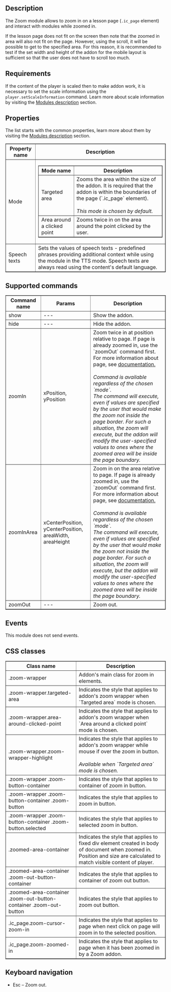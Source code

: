 ## Description

The Zoom module allows to zoom in on a lesson page (`.ic_page` element) and interact with modules while zoomed in.

If the lesson page does not fit on the screen then note that the zoomed in area will also not fit on the page. 
However, using the scroll, it will be possible to get to the specified area. For this reason, it is recommended to 
test if the set width and height of the addon for the mobile layout is sufficient so that the user does not have to 
scroll too much. 

## Requirements
If the content of the player is scaled then to make addon work, it is necessary to set the scale information 
using the `player.setScaleInformation` command. 
Learn more about scale information by visiting the 
[Modules description](doc/en/scale%20information/page/Scale-Information) section.

## Properties
The list starts with the common properties, learn more about them by visiting the 
[Modules description](doc/en/page/Modules-description) section.

<table border='1'>
    <tr>
        <th>Property name</th>
        <th>Description</th>
    </tr>
    <tr>
        <td>Mode</td>
        <td>
            <table border='1'>
                <tr>
                    <th>Mode name</th>
                    <th>Description</th> 
                </tr>
                <tr>
                    <td>Targeted area</td>
                    <td>Zooms the area within the size of the addon. 
                        It is required that the addon is within the boundaries of the page (`.ic_page` element).
                        <br><br>
                        <i>This mode is chosen by default.</i>
                    </td> 
                </tr>
                <tr>
                    <td>Area around a clicked point</td>
                    <td>Zooms twice in on the area around the point clicked by the user.</td> 
                </tr>
            </table>
        </td>
    </tr>
    <tr>
        <td>Speech texts</td>
        <td>Sets the values of speech texts - predefined phrases providing additional context while using the module 
            in the TTS mode. Speech texts are always read using the content's default language.
        </td>
    </tr>
</table>

## Supported commands

<table border='1'>
    <tbody>
        <tr>
            <th>Command name</th>
            <th>Params</th>
            <th>Description</th>
        </tr>
        <tr>
            <td>show</td>
            <td>---</td>
            <td>Show the addon.</td>
        </tr>
        <tr>
            <td>hide</td>
            <td>---</td>
            <td>Hide the addon.</td>
        </tr>
        <tr>
            <td>zoomIn</td>
            <td>xPosition, yPosition</td>
            <td>Zoom twice in at position relative to page. If page is already zoomed in, use the `zoomOut` command first.<br>
                For more information about page, see 
                <a href='//www.mauthor.com/doc/en/ic_page/page/Page' target='_blank'>documentation.</a><br><br>
                <i>Command is available regardless of the chosen `mode`.</i><br>
                <i>The command will execute, even if values are specified by the user that would make the zoom not 
                    inside the page border. For such a situation, the zoom will execute, but the addon will modify the 
                    user-specified values to ones where the zoomed area will be inside the page boundary.
                </i>
            </td>
        </tr>
        <tr>
            <td>zoomInArea</td>
            <td>xCenterPosition, yCenterPosition, areaWidth, areaHeight</td>
            <td>Zoom in on the area relative to page. If page is already zoomed in, use the `zoomOut` command first.<br>
                For more information about page, see 
                <a href='//www.mauthor.com/doc/en/ic_page/page/Page' target='_blank'>documentation.</a><br><br>
                <i>Command is available regardless of the chosen `mode`.</i><br>
                <i>The command will execute, even if values are specified by the user that would make the zoom not 
                    inside the page border. For such a situation, the zoom will execute, but the addon will modify the 
                    user-specified values to ones where the zoomed area will be inside the page boundary.
                </i>
            </td>
        </tr>
        <tr>
            <td>zoomOut</td>
            <td>---</td>
            <td>Zoom out.</td>
        </tr>
    </tbody>
</table>

## Events

This module does not send events.

## CSS classes

<table border='1'>
    <tbody>
        <tr>
            <th>Class name</th>
            <th>Description</th>
        </tr>
        <tr>
            <td>.zoom-wrapper</td>
            <td>Addon's main class for zoom in elements.</td>
        </tr>
        <tr>
            <td>.zoom-wrapper.targeted-area</td>
            <td>Indicates the style that applies to addon's zoom wrapper when `Targeted area` mode is chosen.</td>
        </tr>
        <tr>
            <td>.zoom-wrapper.area-around-clicked-point</td>
            <td>Indicates the style that applies to addon's zoom wrapper when `Area around a clicked point` mode is chosen.</td>
        </tr>
        <tr>
            <td>.zoom-wrapper.zoom-wrapper-highlight</td>
            <td>Indicates the style that applies to addon's zoom wrapper while mouse if over the zoom in button.<br><br>
                <i>Available when `Targeted area` mode is chosen.</i>
            </td>
        </tr>
        <tr>
            <td>.zoom-wrapper .zoom-button-container</td>
            <td>Indicates the style that applies to container of zoom in button.</td>
        </tr>
        <tr>
            <td>.zoom-wrapper .zoom-button-container .zoom-button</td>
            <td>Indicates the style that applies to zoom in button.</td>
        </tr>
        <tr>
            <td>.zoom-wrapper .zoom-button-container .zoom-button.selected</td>
            <td>Indicates the style that applies to selected zoom in button.</td>
        </tr>
        <tr>
            <td>.zoomed-area-container</td>
            <td>Indicates the style that applies to fixed div element created in body of document when zoomed in. 
                Position and size are calculated to match visible content of player.
            </td>
        </tr>
        <tr>
            <td>.zoomed-area-container .zoom-out-button-container</td>
            <td>Indicates the style that applies to container of zoom out button.</td>
        </tr>
        <tr>
            <td>.zoomed-area-container .zoom-out-button-container .zoom-out-button</td>
            <td>Indicates the style that applies to zoom out button.</td>
        </tr>
        <tr>
            <td>.ic_page.zoom-cursor-zoom-in</td>
            <td>Indicates the style that applies to page when next click on page will zoom in to the selected 
                position.
            </td>
        </tr>
        <tr>
            <td>.ic_page.zoom-zoomed-in</td>
            <td>Indicates the style that applies to page when it has been zoomed in by a Zoom addon.</td>
        </tr>
    </tbody>
</table>

## Keyboard navigation

* Esc – Zoom out.